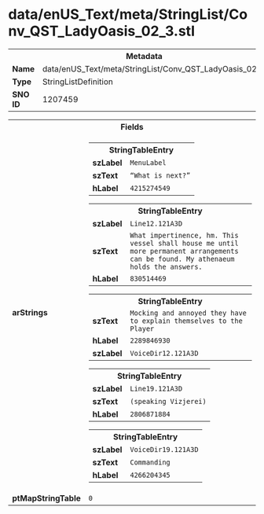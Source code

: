 <h1>data/enUS_Text/meta/StringList/Conv_QST_LadyOasis_02_3.stl</h1><table><tr><th colspan="100%">Metadata</th></tr><tr><td><b>Name</b></td><td>data/enUS_Text/meta/StringList/Conv_QST_LadyOasis_02_3.stl</td></tr><tr><td><b>Type</b></td><td>StringListDefinition</td></tr><tr><td><b>SNO ID</b></td><td>1207459</td></tr></table>

<table><tr><th colspan="100%">Fields</th></tr><tr><td><b>arStrings</b></td><td><table><tr><th colspan="100%">StringTableEntry</th></tr><tr><td><b>szLabel</b></td><td><code>MenuLabel</code></td></tr><tr><td><b>szText</b></td><td><code>“What is next?”</code></td></tr><tr><td><b>hLabel</b></td><td><code>4215274549</code></td></tr></table>


<table><tr><th colspan="100%">StringTableEntry</th></tr><tr><td><b>szLabel</b></td><td><code>Line12.121A3D</code></td></tr><tr><td><b>szText</b></td><td><code>What impertinence, hm. This vessel shall house me until more permanent arrangements can be found. My athenaeum holds the answers.</code></td></tr><tr><td><b>hLabel</b></td><td><code>830514469</code></td></tr></table>


<table><tr><th colspan="100%">StringTableEntry</th></tr><tr><td><b>szText</b></td><td><code>Mocking and annoyed they have to explain themselves to the Player</code></td></tr><tr><td><b>hLabel</b></td><td><code>2289846930</code></td></tr><tr><td><b>szLabel</b></td><td><code>VoiceDir12.121A3D</code></td></tr></table>


<table><tr><th colspan="100%">StringTableEntry</th></tr><tr><td><b>szLabel</b></td><td><code>Line19.121A3D</code></td></tr><tr><td><b>szText</b></td><td><code>(speaking Vizjerei)</code></td></tr><tr><td><b>hLabel</b></td><td><code>2806871884</code></td></tr></table>


<table><tr><th colspan="100%">StringTableEntry</th></tr><tr><td><b>szLabel</b></td><td><code>VoiceDir19.121A3D</code></td></tr><tr><td><b>szText</b></td><td><code>Commanding</code></td></tr><tr><td><b>hLabel</b></td><td><code>4266204345</code></td></tr></table>


</td></tr><tr><td><b>ptMapStringTable</b></td><td><code>0</code></td></tr></table>

